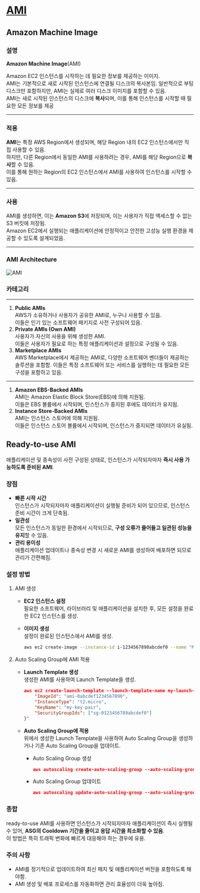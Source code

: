 # [AMI](https://docs.aws.amazon.com/AWSEC2/latest/UserGuide/AMIs.html)

## Amazon Machine Image

### 설명    

**Amazon Machine Image**(AMI)

Amazon EC2 인스턴스를 시작하는 데 필요한 정보를 제공하는 이미지.  
AMI는 기본적으로 새로 시작된 인스턴스에 연결될 디스크의 복사본임. 일반적으로 부팅 디스크만 포함하지만, AMI는 실제로 여러 디스크 이미지를 포함할 수 있음.  
AMI는 새로 시작된 인스턴스의 디스크에 **복사**되며, 이를 통해 인스턴스를 시작할 때 필요한 모든 정보를 제공

---------------------------------------------
### 적용

**AMI**는 특정 AWS Region에서 생성되며, 해당 Region 내의 EC2 인스턴스에서만 직접 사용할 수 있음.  
하지만, 다른 Region에서 동일한 AMI를 사용하려는 경우, AMI를 해당 Region으로 **복사**할 수 있음.  
이를 통해 원하는 Region의 EC2 인스턴스에서 AMI를 사용하여 인스턴스를 시작할 수 있음.

---------------------------------------------

### 사용
AMI를 생성하면, 이는 **Amazon S3**에 저장되며, 이는 사용자가 직접 액세스할 수 없는 S3 버킷에 저장됨.  
Amazon EC2에서 실행되는 애플리케이션에 안정적이고 안전한 고성능 실행 환경을 제공할 수 있도록 설계되었음.

---------------------------------------------

### AMI Architecture

![AMI](https://github.com/LeeWooJung/AWS-SAA-C03/assets/31682438/4bca120d-cc59-4aef-bbc2-826ca06a2905)

### 카테고리

---------------------------------------------

1. **Public AMIs**  
AWS가 소유하거나 사용자가 공유한 AMI로, 누구나 사용할 수 있음.  
이들은 인기 있는 소프트웨어 패키지로 사전 구성되어 있음.
2. **Private AMIs (Own AMI)**  
사용자가 자신의 사용을 위해 생성한 AMI.  
이들은 사용자가 필요로 하는 특정 애플리케이션과 설정으로 구성될 수 있음.
3. **Marketplace AMIs**  
AWS Marketplace에서 제공하는 AMI로, 다양한 소프트웨어 벤더들이 제공하는 솔루션을 포함함. 이들은 특정 소프트웨어 또는 서비스를 실행하는 데 필요한 모든 구성을 포함하고 있음.

---------------------------------------------

1. **Amazon EBS-Backed AMIs**  
AMI는 Amazon Elastic Block Store(EBS)에 의해 지원됨.  
이들은 EBS 볼륨에서 시작되며, 인스턴스가 중지된 후에도 데이터가 유지됨.
2. **Instance Store-Backed AMIs**  
AMI는 인스턴스 스토어에 의해 지원됨.  
이들은 인스턴스 스토어 볼륨에서 시작되며, 인스턴스가 중지되면 데이터가 유실됨.

## Ready-to-use AMI

애플리케이션 및 종속성이 사전 구성된 상태로, 인스턴스가 시작되자마자 **즉시 사용 가능하도록 준비된 AMI**.

### 장점

* **빠른 시작 시간**  
인스턴스가 시작되자마자 애플리케이션이 실행될 준비가 되어 있으므로, 인스턴스 준비 시간이 크게 단축됨.
* **일관성**  
모든 인스턴스가 동일한 환경에서 시작되므로, **구성 오류가 줄어들고 일관된 성능을 유지**할 수 있음.
* **관리 용이성**  
애플리케이션 업데이트나 종속성 변경 시 새로운 AMI를 생성하여 배포하면 되므로 관리가 간편해짐.

### 설정 방법

1. AMI 생성
    * **EC2 인스턴스 설정**  
    필요한 소프트웨어, 라이브러리 및 애플리케이션을 설치한 후, 모든 설정을 완료한 EC2 인스턴스를 생성.
    * **이미지 생성**  
    설정이 완료된 인스턴스에서 AMI를 생성.

        ```bash
        aws ec2 create-image --instance-id i-1234567890abcdef0 --name "MyReadyToUseAMI" --no-reboot
        ```

2. Auto Scaling Group에 AMI 적용
    * **Launch Template 생성**  
    생성한 AMI를 사용하여 Launch Template을 생성.

        ```json
        aws ec2 create-launch-template --launch-template-name my-launch-template --version-description "v1" --launch-template-data '{
            "ImageId": "ami-0abcdef1234567890",
            "InstanceType": "t2.micro",
            "KeyName": "my-key-pair",
            "SecurityGroupIds": ["sg-0123456789abcdef0"]
        }'
        ```

    * **Auto Scaling Group에 적용**  
    위에서 생성한 Launch Template을 사용하여 Auto Scaling Group을 생성하거나 기존 Auto Scaling Group을 업데이트.

        * Auto Scaling Group 생성
            ```json
            aws autoscaling create-auto-scaling-group --auto-scaling-group-name my-asg --launch-configuration-name my-launch-config --min-size 1 --max-size 5 --desired-capacity 2 --vpc-zone-identifier subnet-0123456789abcdef0
            ```
        * Auto Scaling Group 업데이트
            ```json
            aws autoscaling update-auto-scaling-group --auto-scaling-group-name my-asg --launch-configuration-name my-launch-config
            ```

### 종합

ready-to-use AMI를 사용하면 인스턴스가 시작되자마자 애플리케이션이 즉시 실행될 수 있어, **ASG의 Cooldown 기간을 줄이고 응답 시간을 최소화할 수 있음**.  
이 방법은 특히 트래픽 변화에 빠르게 대응해야 하는 경우에 유용.

### 주의 사항

* AMI를 정기적으로 업데이트하여 최신 패치 및 애플리케이션 버전을 포함하도록 해야함.
* AMI 생성 및 배포 프로세스를 자동화하면 관리 효율성이 더욱 높아짐.